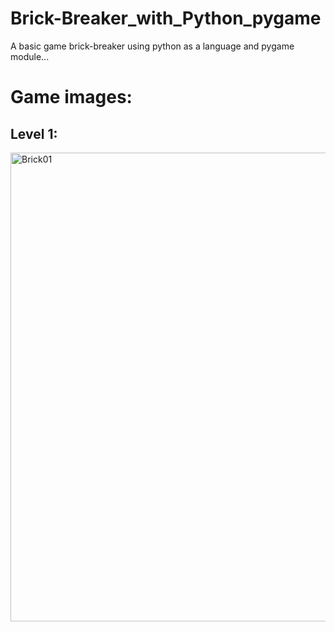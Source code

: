 # Brick-Breaker_with_Python_pygame
A basic game brick-breaker using python as a language and pygame module...
# Game images:
## Level 1:
<img width="750" alt="Brick01" src="https://github.com/JoZhang06/Brick-Breaker_with_Python_pygame/assets/123129983/d3eb0a7d-98d9-4ef1-a450-0ba5dccbf764">
